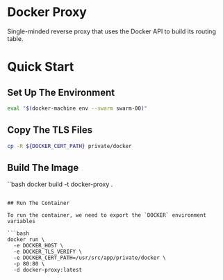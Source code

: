 # Docker Proxy

Single-minded reverse proxy that uses the Docker API to build its routing table.

# Quick Start

## Set Up The Environment

```bash
eval "$(docker-machine env --swarm swarm-00)"
```

## Copy The TLS Files

```bash
cp -R ${DOCKER_CERT_PATH} private/docker
```

## Build The Image

``bash
docker build -t docker-proxy .
```

## Run The Container

To run the container, we need to export the `DOCKER` environment variables

```bash
docker run \
  -e DOCKER_HOST \
  -e DOCKER_TLS_VERIFY \
  -e DOCKER_CERT_PATH=/usr/src/app/private/docker \
  -p 80:80 \
  -d docker-proxy:latest
```
